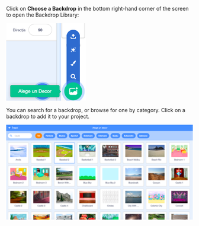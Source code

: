 Click on **Choose a Backdrop** in the bottom right-hand corner of the screen to open the Backdrop Library:

![captură de ecran](images/stage-choose.png)

You can search for a backdrop, or browse for one by category. Click on a backdrop to add it to your project.

![The Backdrop Library.](images/backdrop.png)